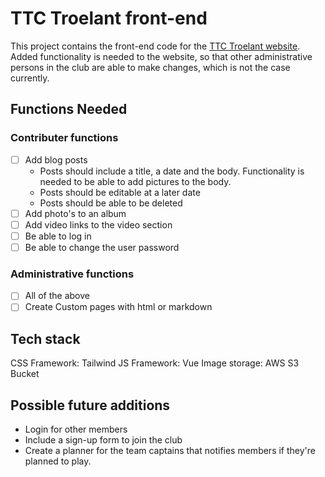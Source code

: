 # TTC Troelant front-end

This project contains the front-end code for the [TTC Troelant website](https://www.ttctroelant.be).
Added functionality is needed to the website, so that other administrative persons in the club are able to make changes, which is not the case currently.

## Functions Needed
### Contributer functions

- [ ] Add blog posts
  * Posts should include a title, a date and the body. Functionality is needed to be able to add pictures to the body.
  * Posts should be editable at a later date
  * Posts should be able to be deleted
- [ ] Add photo's to an album
- [ ] Add video links to the video section
- [ ] Be able to log in
- [ ] Be able to change the user password

### Administrative functions

- [ ] All of the above
- [ ] Create Custom pages with html or markdown

## Tech stack

CSS Framework: Tailwind
JS Framework: Vue
Image storage: AWS S3 Bucket

## Possible future additions
- Login for other members
- Include a sign-up form to join the club
- Create a planner for the team captains that notifies members if they're planned to play.
